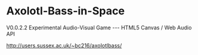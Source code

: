 # Axolotl-Bass-in-Space
V0.0.2.2
Experimental Audio-Visual Game --- HTML5 Canvas / Web Audio API 

http://users.sussex.ac.uk/~bc216/axolotlbass/ 

